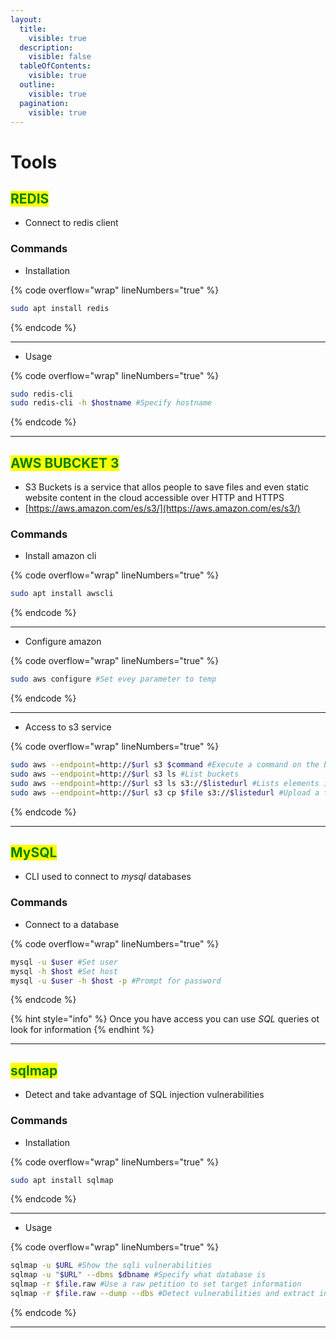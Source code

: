 ```yaml
---
layout:
  title:
    visible: true
  description:
    visible: false
  tableOfContents:
    visible: true
  outline:
    visible: true
  pagination:
    visible: true
---
```


# Tools

## <mark style="color:green;">REDIS</mark>

* Connect to redis client

### Commands

* Installation

{% code overflow="wrap" lineNumbers="true" %}
```bash
sudo apt install redis
```
{% endcode %}

***

* Usage

{% code overflow="wrap" lineNumbers="true" %}
```bash
sudo redis-cli
sudo redis-cli -h $hostname #Specify hostname
```
{% endcode %}

***



## <mark style="color:green;">AWS BUBCKET 3</mark>

* S3 Buckets is a service that allos people to save files and even static website content in the cloud accessible over HTTP and HTTPS
* [https://aws.amazon.com/es/s3/](https://aws.amazon.com/es/s3/)

### Commands

* Install amazon cli

{% code overflow="wrap" lineNumbers="true" %}
```bash
sudo apt install awscli
```
{% endcode %}

***

* Configure amazon

{% code overflow="wrap" lineNumbers="true" %}
```bash
sudo aws configure #Set evey parameter to temp
```
{% endcode %}

***

* Access to s3 service

{% code overflow="wrap" lineNumbers="true" %}
```bash
sudo aws --endpoint=http://$url s3 $command #Execute a command on the bucket
sudo aws --endpoint=http://$url s3 ls #List buckets
sudo aws --endpoint=http://$url s3 ls s3://$listedurl #Lists elements in the bucket
sudo aws --endpoint=http://$url s3 cp $file s3://$listedurl #Upload a file to a bucket
```
{% endcode %}

***



## <mark style="color:green;">MySQL</mark>

* CLI used to connect to _mysql_ databases

### Commands

* Connect to a database

{% code overflow="wrap" lineNumbers="true" %}
```bash
mysql -u $user #Set user
mysql -h $host #Set host
mysql -u $user -h $host -p #Prompt for password
```
{% endcode %}

{% hint style="info" %}
Once you have access you can use _SQL_ queries ot look for information
{% endhint %}

***



## <mark style="color:green;">sqlmap</mark>

* Detect and take advantage of SQL injection vulnerabilities

### Commands

* Installation

{% code overflow="wrap" lineNumbers="true" %}
```bash
sudo apt install sqlmap
```
{% endcode %}

***

* Usage

{% code overflow="wrap" lineNumbers="true" %}
```bash
sqlmap -u $URL #Show the sqli vulnerabilities
sqlmap -u "$URL" --dbms $dbname #Specify what database is
sqlmap -r $file.raw #Use a raw petition to set target information
sqlmap -r $file.raw --dump --dbs #Detect vulnerabilities and extract information
```
{% endcode %}

***


